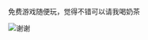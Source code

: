 免费游戏随便玩，觉得不错可以请我喝奶茶

![谢谢](https://github.com/user-attachments/assets/3e08864c-6ddd-4169-8e8d-e157495530a9)
